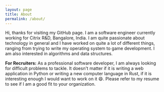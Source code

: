 ```yaml
---
layout: page
title: About
permalink: /about/
---
```


Hi, thanks for visiting my GitHub page. I am a software engineer currently working for Citrix R&D, Bangalore, India. I am quite passionate about technology in general and I have worked on quite a lot of different things, ranging from trying to write my operating system to game development. I am also interested in algorithms and data structures.

**For Recruiters:** As a professional software developer, I am always looking for difficult problems to tackle. It doesn't matter if it is writing a web application in Python or writing a new computer language in Rust, if it is interesting enough I would want to work on it :smile:. Please refer to my resume to see if I am a good fit to your organization.